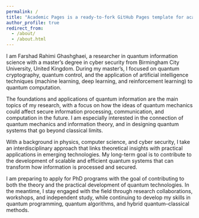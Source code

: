 ```yaml
---
permalink: /
title: "Academic Pages is a ready-to-fork GitHub Pages template for academic personal websites"
author_profile: true
redirect_from: 
  - /about/
  - /about.html
---
```


I am Farshad Rahimi Ghashghaei, a researcher in quantum information science with a master’s degree in cyber security from Birmingham City University, United Kingdom. During my master’s, I focused on quantum cryptography, quantum control, and the application of artificial intelligence techniques (machine learning, deep learning, and reinforcement learning) to quantum computation.

The foundations and applications of quantum information are the main topics of my research, with a focus on how the ideas of quantum mechanics could affect secure information processing, communication, and computation in the future. I am especially interested in the connection of quantum mechanics and information theory, and in designing quantum systems that go beyond classical limits.

With a background in physics, computer science, and cyber security, I take an interdisciplinary approach that links theoretical insights with practical applications in emerging technologies. My long-term goal is to contribute to the development of scalable and efficient quantum systems that can transform how information is processed and secured.

I am preparing to apply for PhD programs with the goal of contributing to both the theory and the practical development of quantum technologies. In the meantime, I stay engaged with the field through research collaborations, workshops, and independent study, while continuing to develop my skills in quantum programming, quantum algorithms, and hybrid quantum–classical methods.
